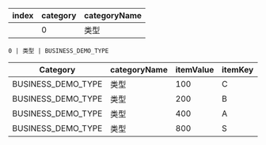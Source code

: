 |index | category | categoryName|
|------|----------|-------------|
    |0| 类型 | BUSINESS_DEMO_TYPE |



    0 | 类型 | BUSINESS_DEMO_TYPE

| Category | categoryName | itemValue | itemKey | name | itemSeq |
|----------------------|--------------|-----------|---------|------|---------|
|BUSINESS_DEMO_TYPE|类型|100|C|铅|100|
|BUSINESS_DEMO_TYPE|类型|200|B|铁|200|
|BUSINESS_DEMO_TYPE|类型|400|A|黄|400|
|BUSINESS_DEMO_TYPE|类型|800|S|白|800|






